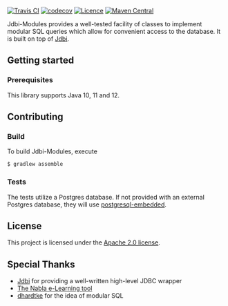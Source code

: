 <!-- TODO logo -->
[![Travis CI](https://api.travis-ci.org/28Smiles/jdbi-modules.svg?branch=master)](https://travis-ci.org/28Smiles/jdbi-modules)
[![codecov](https://codecov.io/gh/28Smiles/jdbi-modules/branch/master/graph/badge.svg)](https://codecov.io/gh/28Smiles/jdbi-modules)
[![Licence](https://img.shields.io/badge/license-Apache-orange.svg)](LICENSE.txt)
[![Maven Central](https://maven-badges.herokuapp.com/maven-central/com.github.28Smiles/jdbi-modules/badge.svg)](https://mvnrepository.com/artifact/com.github.28Smiles/jdbi-modules)

Jdbi-Modules provides a well-tested facility of classes to implement modular SQL queries which allow for convenient access to the database.
It is built on top of [Jdbi](http://jdbi.org/).

## Getting started
### Prerequisites
This library supports Java 10, 11 and 12.

## Contributing
### Build
To build Jdbi-Modules, execute
```bash
$ gradlew assemble
```

### Tests
The tests utilize a Postgres database. If not provided with an external Postgres database, they will use [postgresql-embedded](https://github.com/yandex-qatools/postgresql-embedded).

## License
This project is licensed under the [Apache 2.0 license](https://www.apache.org/licenses/LICENSE-2.0.html).

## Special Thanks
- [Jdbi](http://jdbi.org/) for providing a well-written high-level JDBC wrapper
- [The Nabla e-Learning tool](https://nabla.algo.informatik.tu-darmstadt.de/)
- [dhardtke](https://github.com/dhardtke) for the idea of modular SQL
